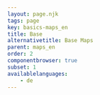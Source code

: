```yaml
---
layout: page.njk
tags: page
key: basics-maps_en
title: Base
alternativetitle: Base Maps
parent: maps_en
order: 2
componentbrowser: true
subset: 1
availablelanguages: 
    - de
---
```

